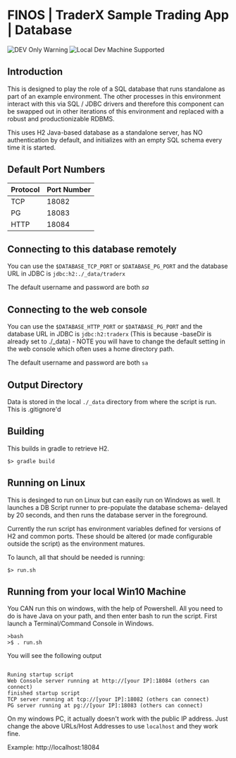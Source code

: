 # FINOS | TraderX Sample Trading App | Database

![DEV Only Warning](https://badgen.net/badge/warning/not-for-production/red) ![Local Dev Machine Supported](http://badgen.net/badge/local-dev/supported/green)

## Introduction

This is designed to play the role of a SQL database that runs standalone as part of an example environment. The other processes in this environment interact with this via SQL / JDBC drivers and therefore this component can be swapped out in other iterations of this environment and replaced with a robust and productionizable RDBMS.

This uses H2 Java-based database as a standalone server, has NO authentication by default, and initializes with an empty SQL schema every time it is started.

## Default Port Numbers
| Protocol | Port Number |
| :--- | :--- |
| TCP | 18082 |
| PG | 18083 |
| HTTP | 18084 |
 
## Connecting to this database remotely
You can use the `$DATABASE_TCP_PORT`  or `$DATABASE_PG_PORT` and the database URL in JDBC is `jdbc:h2:./_data/traderx`

The default username and password are both *sa*

## Connecting to the web console
You can use the `$DATABASE_HTTP_PORT`  or `$DATABASE_PG_PORT` and the database URL in JDBC is `jdbc:h2:traderx` (This is because -baseDir is already set to ./_data) - NOTE you will have to change the default setting in the web console which often uses a home directory path. 

The default username and password are both `sa`

## Output Directory
Data is stored in the local `./_data` directory from where the script is run. This is .gitignore'd 

## Building

This builds in gradle to retrieve H2.

```shell
$> gradle build
```

## Running on Linux

This is desinged to run on Linux but can easily run on Windows as well. It launches a DB Script runner to pre-populate the database schema- delayed by 20 seconds, and then runs the database server in the foreground.

Currently the run script has environment variables defined for versions of H2 and common ports. These should be altered (or made configurable outside the script) as the environment matures.

To launch, all that should be needed is running:
```shell
$> run.sh
```

## Running from your local Win10 Machine

You CAN run this on windows, with the help of Powershell.  All you need to do is have Java on your path, and then enter bash to run the script.  First launch a Terminal/Command Console in Windows.

```
>bash
>$ . run.sh
```

You will see the following output

```

Runing startup script
Web Console server running at http://[your IP]:18084 (others can connect)
finished startup script
TCP server running at tcp://[your IP]:18082 (others can connect)
PG server running at pg://[your IP]:18083 (others can connect)
```

On my windows PC, it actually doesn't work with the public IP address. Just change the above URLs/Host Addresses to use `localhost`  and they work fine.

Example: http://localhost:18084 

